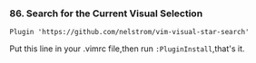 ### 86. Search for the Current Visual Selection

```
Plugin 'https://github.com/nelstrom/vim-visual-star-search'
```

Put this line in your .vimrc file,then run `:PluginInstall`,that's it.
